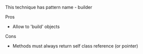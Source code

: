 This technique has pattern name - builder

Pros
- Allow to 'build' objects

Cons
- Methods must always return self class reference (or pointer)

